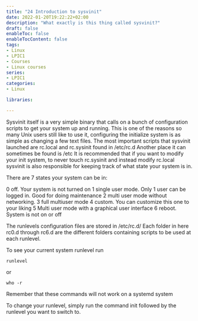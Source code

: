 ```yaml
---
title: "24 Introduction to sysvinit"
date: 2022-01-20T19:22:22+02:00
description: "What exactly is this thing called sysvinit?"
draft: false
enableToc: false
enableTocContent: false
tags:
- Linux
- LPIC1
- Courses
- Linux courses
series:
- LPIC1
categories:
- Linux

libraries:

---
```


Sysvinit itself is a very simple binary that calls on a bunch of configuration scripts to get your system up and running.
This is one of the reasons so many Unix users still like to use it, configuring the initialize system is as simple as changing a few text files.
The most important scripts that sysvinit launched are rc.local and rc.sysinit found in /etc/rc.d
Another place it can sometimes be found is /etc
It is recommended that if you want to modify your init system, to never touch rc.sysinit and instead modify rc.local
sysvinit is also responsible for keeping track of what state your system is in.

There are 7 states your system can be in:

0 off. Your system is not turned on
1 single user mode. Only 1 user can be logged in. Good for doing maintenance
2 multi user mode without networking.
3 full multiuser mode
4 custom. You can customize this one to your liking
5 Multi user mode with a graphical user interface
6 reboot. System is not on or off

The runlevels configuration files are stored in /etc/rc.d/
Each folder in here rc0.d through rc6.d are the different folders containing scripts to be used at each runlevel.

To see your current system runlevel run 

```
runlevel
```

or

```
who -r
```

Remember that these commands will not work on a systemd system

To change your runlevel, simply run the command init followed by the runlevel you want to switch to.